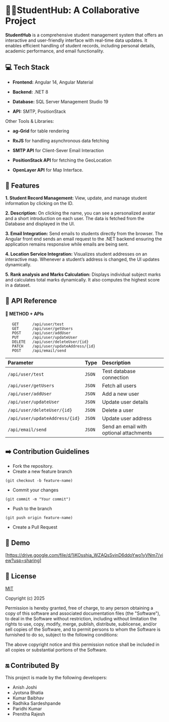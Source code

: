 
# 🧑‍🎓StudentHub: A Collaborative Project 

**StudentHub**  is a comprehensive student management system that offers an interactive and user-friendly interface with real-time data updates. It enables efficient handling of student records, including personal details, academic performance, and email functionality.

## 💻 Tech Stack

- **Frontend:** Angular 14, Angular Material

- **Backend:** .NET 8

- **Database:** SQL Server Management Studio 19

- **API:** SMTP, PositionStack

Other Tools & Libraries:

- **ag-Grid** for table rendering

- **RxJS** for handling asynchronous data fetching
- **SMTP API** for Client-Sever Email Interaction 
- **PositionStack API** for fetching the GeoLocation 
- **OpenLayer API** for Map Interface.


## 🎯 Features

**1. Student Record Management:** View, update, and manage student information by clicking on the ID.

**2. Description:** On clicking the name, you can see a personalized avatar and a short introduction on each user. The data is fetched from the Database and displayed in the UI.

**3. Email Integration:** Send emails to students directly from the browser. The Angular front end sends an email request to the .NET backend ensuring the application remains responsive while emails are being sent.

**4. Location Service Integration:** Visualizes student addresses on an interactive map. Whenever a student’s address is changed, the UI updates dynamically.

**5. Rank analysis and Marks Calculation:** Displays individual subject marks and calculates total marks dynamically. It also computes the highest score in a dataset.


## 🚀 API Reference

#### 🚀 METHOD + APIs 

```http
   GET      /api/user/test
   GET	    /api/user/getUsers
   POST	    /api/user/addUser
   PUT	    /api/user/updateUser
   DELETE	/api/user/deleteUser/{id}
   PATCH	/api/user/updateAddress/{id}
   POST     /api/email/send
```

| Parameter | Type     | Description                |
| :-------- | :------- | :------------------------- |
| `/api/user/test` | `JSON` | Test database connection |
| `/api/user/getUsers` | `JSON` | Fetch all users |
| `/api/user/addUser` | `JSON` | Add a new user |
| `/api/user/updateUser` | `JSON` | Update user details |
| `/api/user/deleteUser/{id}` | `JSON` | Delete a user |
| `/api/user/updateAddress/{id}` | `JSON` | Update user address |
| `/api/email/send` | `JSON` | Send an email with optional attachments |



## ➡️ Contribution Guidelines

- Fork the repository.
- Create a new feature branch 
```
(git checkout -b feature-name)
```

- Commit your changes 
```
(git commit -m "Your commit")
```

- Push to the branch

```
(git push origin feature-name)
```

- Create a Pull Request

## 🎥 Demo

[https://drive.google.com/file/d/1jKOsshia_WZAQsSvinD6ddoYwo1yVNm7/view?usp=sharing]

## 🪪 License

[MIT](https://choosealicense.com/licenses/mit/)

Copyright (c) 2025

Permission is hereby granted, free of charge, to any person obtaining a copy of this software and associated documentation files (the "Software"), to deal in the Software without restriction, including without limitation the rights to use, copy, modify, merge, publish, distribute, sublicense, and/or sell copies of the Software, and to permit persons to whom the Software is furnished to do so, subject to the following conditions:

The above copyright notice and this permission notice shall be included in all copies or substantial portions of the Software.


## 🔛 Contributed By

This project is made by the following developers:

- Anish Joshi
- Jyotsna Bhatia
- Kumar Baibhav
- Radhika Sardeshpande
- Paridhi Kumar
- Prenitha Rajesh



